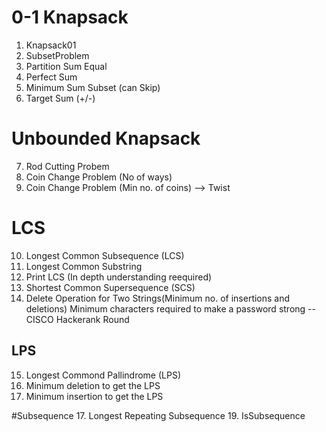 # 0-1 Knapsack
1. Knapsack01
2. SubsetProblem
3. Partition Sum Equal
4. Perfect Sum 
5. Minimum Sum Subset (can Skip)
6. Target Sum (+/-)

# Unbounded Knapsack
7. Rod Cutting Probem
8. Coin Change Problem (No of ways)
9. Coin Change Problem (Min no. of coins) --> Twist

# LCS
10. Longest Common Subsequence (LCS)
11. Longest Common Substring
12. Print LCS (In depth understanding reequired)
13. Shortest Common Supersequence (SCS)
14. Delete Operation for Two Strings(Minimum no. of insertions and deletions)
    Minimum characters required to make a password strong --CISCO Hackerank Round
## LPS
15. Longest Commond Pallindrome (LPS)
16. Minimum deletion to get the LPS
18. Minimum insertion to get the LPS

#Subsequence
17. Longest Repeating Subsequence
19. IsSubsequence

